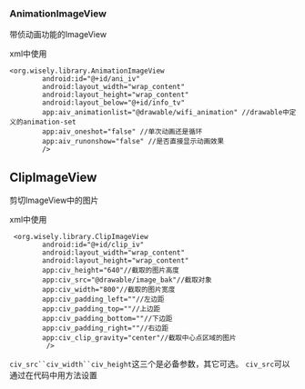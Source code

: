 
### AnimationImageView

带侦动画功能的ImageView

xml中使用

```
<org.wisely.library.AnimationImageView
        android:id="@+id/ani_iv"
        android:layout_width="wrap_content"
        android:layout_height="wrap_content"
        android:layout_below="@+id/info_tv"
        app:aiv_animationlist="@drawable/wifi_animation" //drawable中定义的animation-set
        app:aiv_oneshot="false" //单次动画还是循环
        app:aiv_runonshow="false" //是否直接显示动画效果
        />
```

## ClipImageView

剪切ImageView中的图片

xml中使用

```
 <org.wisely.library.ClipImageView
        android:id="@+id/clip_iv"
        android:layout_width="wrap_content"
        android:layout_height="wrap_content"
        app:civ_height="640"//截取的图片高度
        app:civ_src="@drawable/image_bak"//截取对象
        app:civ_width="800"//截取的图片宽度
        app:civ_padding_left=""//左边距
        app:civ_padding_top=""//上边距
        app:civ_padding_bottom=""//下边距
        app:civ_padding_right=""//右边距
        app:civ_clip_gravity="center"//截取中心点区域的图片
         />
```

`civ_src``civ_width``civ_height`这三个是必备参数，其它可选。
`civ_src`可以通过在代码中用方法设置